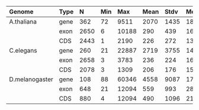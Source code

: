 | Genome         | Type |  N   | Min |  Max  | Mean | Stdv | Med  |
|:---------------|:-----|:-----|:----|:------|:-----|:-----|:-----|
| A.thaliana     | gene |  362 |  72 |  9511 | 2070 | 1435 | 1892 |
|                | exon |  2650|   6 | 10188 |  290 |  439 |  162 |
|                | CDS  |  2443|   1 |  2190 |  226 |  272 |  137 |
| C.elegans      | gene |   260|  21 | 22887 | 2719 | 3755 | 1473 |
|                | exon |  2658|   3 |  3783 |  236 |  224 |  162 |
|                | CDS  |  2078|   3 |  1309 |  206 |  176 |  153 |
| D.melanogaster | gene |   108|  88 | 60346 | 4558 | 9087 | 1765 |
|                | exon |   648|  21 | 12094 |  559 |  993 |  287 |
|                | CDS  |   880|   4 | 12094 |  490 | 1096 |  214 |
